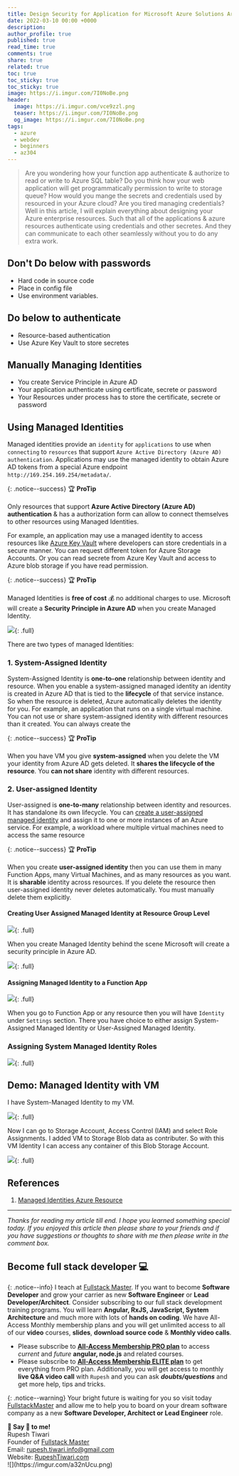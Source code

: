 ```yaml
---
title: Design Security for Application for Microsoft Azure Solutions Architect
date: 2022-03-10 00:00 +0000
description:
author_profile: true
published: true
read_time: true
comments: true
share: true
related: true
toc: true
toc_sticky: true
toc_sticky: true
image: https://i.imgur.com/7I0NoBe.png
header:
  image: https://i.imgur.com/vce9zzl.png
  teaser: https://i.imgur.com/7I0NoBe.png
  og_image: https://i.imgur.com/7I0NoBe.png
tags:
  - azure
  - webdev
  - beginners
  - az304
---
```


> Are you wondering how your function app authenticate & authorize to read or write to Azure SQL table? Do you think how your web application will get programmatically permission to write to storage queue? How would you mange the secrets and credentials used by resourced in your Azure cloud? Are you tired managing credentials? Well in this article, I will explain everything about designing your Azure enterprise resources. Such that all of the applications & azure resources authenticate using credentials and other secretes. And they can communicate to each other seamlessly without you to do any extra work.

## Don't Do below with passwords

- Hard code in source code
- Place in config file
- Use environment variables.

## Do below to authenticate

- Resource-based authentication
- Use Azure Key Vault to store secretes

## Manually Managing Identities

- You create Service Principle in Azure AD
- Your application authenticate using certificate, secrete or password
- Your Resources under process has to store the certificate, secrete or password

## Using Managed Identities

Managed identities provide an `identity` for `applications` to use when `connecting` to `resources` that support `Azure Active Directory (Azure AD) authentication`. Applications may use the managed identity to obtain Azure AD tokens from a special Azure endpoint `http://169.254.169.254/metadata/`.

{: .notice--success}
🏆 **ProTip** \
\
Only resources that support **Azure Active Directory (Azure AD) authentication** & has a authorization form can allow to connect themselves to other resources using Managed Identities.

For example, an application may use a managed identity to access resources like [Azure Key Vault](https://docs.microsoft.com/en-us/azure/key-vault/general/overview) where developers can store credentials in a secure manner. You can request different token for Azure Storage Accounts. Or you can read secrete from Azure Key Vault and access to Azure blob storage if you have read permission.

{: .notice--success}
🏆 **ProTip** \
\
Managed Identities is **free of cost** 💰 no additional charges to use. Microsoft will create a **Security Principle in Azure AD** when you create Managed Identity.

![](https://imgur.com/6kH5Py7.png){: .full}

There are two types of managed Identities:

### 1. System-Assigned Identity

System-Assigned Identity is **one-to-one** relationship between identity and resource. When you enable a system-assigned managed identity an identity is created in Azure AD that is tied to the **lifecycle** of that service instance. So when the resource is deleted, Azure automatically deletes the identity for you. For example, an application that runs on a single virtual machine. You can not use or share system-assigned identity with different resources than it created. You can always create the

{: .notice--success}
🏆 **ProTip** \
\
When you have VM you give **system-assigned** when you delete the VM your identity from Azure AD gets deleted. It **shares the lifecycle of the resource**. You **can not share** identity with different resources.

### 2. User-assigned Identity

User-assigned is **one-to-many** relationship between identity and resources. It has standalone its own lifecycle. You can [create a user-assigned managed identity](https://docs.microsoft.com/en-us/azure/active-directory/managed-identities-azure-resources/how-to-manage-ua-identity-portal) and assign it to one or more instances of an Azure service. For example, a workload where multiple virtual machines need to access the same resource

{: .notice--success}
🏆 **ProTip** \
\
When you create **user-assigned identity** then you can use them in many Function Apps, many Virtual Machines, and as many resources as you want. It is **sharable** identity across resources.
If you delete the resource then user-assigned identity never deletes automatically. You must manually delete them explicitly.

#### Creating User Assigned Managed Identity at Resource Group Level

![](https://imgur.com/ffGMlFQ.gif){: .full}

When you create Managed Identity behind the scene Microsoft will create a security principle in Azure AD.

![](https://imgur.com/Tq8p5sH.png){: .full}

#### Assigning Managed Identity to a Function App

![](https://imgur.com/9U5ay1w.png){: .full}

When you go to Function App or any resource then you will have `Identity` under `Settings` section. There you have choice to either assign System-Assigned Managed Identity or User-Assigned Managed Identity.

### Assigning System Managed Identity Roles

![](https://imgur.com/W6ULtIM.png){: .full}

## Demo: Managed Identity with VM

I have System-Managed Identity to my VM.

![](https://imgur.com/3aj0sm0.png){: .full}

Now I can go to Storage Account, Access Control (IAM) and select Role Assignments. I added VM to Storage Blob data as contributer. So with this VM Identity I can access any container of this Blob Storage Account.

![](https://imgur.com/lBTXv3J.png){: .full}








## References

1. [Managed Identities Azure Resource](https://docs.microsoft.com/en-us/azure/active-directory/managed-identities-azure-resources/overview)

---

_Thanks for reading my article till end. I hope you learned something special today. If you enjoyed this article then please share to your friends and if you have suggestions or thoughts to share with me then please write in the comment box._

## Become full stack developer 💻

{: .notice--info}
I teach at [Fullstack Master](https://www.fullstackmaster.net). If you want to become **Software Developer** and grow your carrier as new **Software Engineer** or **Lead Developer/Architect**. Consider subscribing to our full stack development training programs. You will learn **Angular, RxJS, JavaScript, System Architecture** and much more with lots of **hands on coding**. We have All-Access Monthly membership plans and you will get unlimited access to all of our **video** courses, **slides**, **download source code** & **Monthly video calls**.

- Please subscribe to **[All-Access Membership PRO plan](https://www.fullstackmaster.net/pro)** to access _current_ and _future_ **angular, node.js** and related courses.
- Please subscribe to **[All-Access Membership ELITE plan](https://www.fullstackmaster.net/elite)** to get everything from PRO plan. Additionally, you will get access to monthly **live Q&A video call** with `Rupesh` and you can ask **_doubts/questions_** and get more help, tips and tricks.

{: .notice--warning}
Your bright future is waiting for you so visit today [FullstackMaster](www.fullstackmaster.net) and allow me to help you to board on your dream software company as a new **Software Developer, Architect or Lead Engineer** role.

<div class="notice--success">
<strong>💖 Say 👋 to me!</strong>
<br>Rupesh Tiwari
<br>Founder of <a href="https://www.fullstackmaster.net">Fullstack Master </a>
<br>Email: <a href="mailto:rupesh.tiwari.info@gmail.com?subject=Hi">rupesh.tiwari.info@gmail.com</a>
<br>Website: <a href="https://www.rupeshtiwari.com">RupeshTiwari.com </a>
</div>
![](https://imgur.com/a32nUcu.png)
